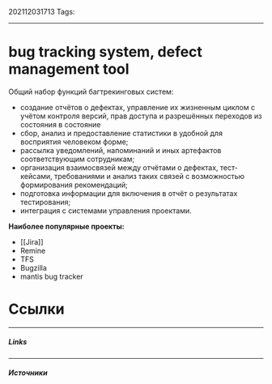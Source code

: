 202112031713
Tags:
___
# bug tracking system, defect management tool
Общий набор функций багтрекинговых систем:
-   создание отчётов о дефектах, управление их жизненным циклом с учётом контроля версий, прав доступа и разрешённых переходов из состояния в состояние
-   сбор, анализ и предоставление статистики в удобной для восприятия человеком форме;
-   рассылка уведомлений, напоминаний и иных артефактов соответствующим сотрудникам;
-   организация взаимосвязей между отчётами о дефектах, тест-кейсами, требованиями и анализ таких связей с возможностью формирования рекомендаций;
-   подготовка информации для включения в отчёт о результатах тестирования;
-   интеграция с системами управления проектами.

**Наиболее популярные проекты:**
- [[Jira]]
- Remine
- TFS
- Bugzilla
- mantis bug tracker





# Ссылки
___
##### Links


---
##### Источники
